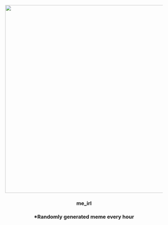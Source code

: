 <p align="center">
        <img src="https://i.redd.it/k50rdg5vuzh91.jpg" width="600" height="600">
        </p>
        <h3 align="center">me_irl</h3>
        <h3 align="center">*Randomly generated meme every hour</h3>
    